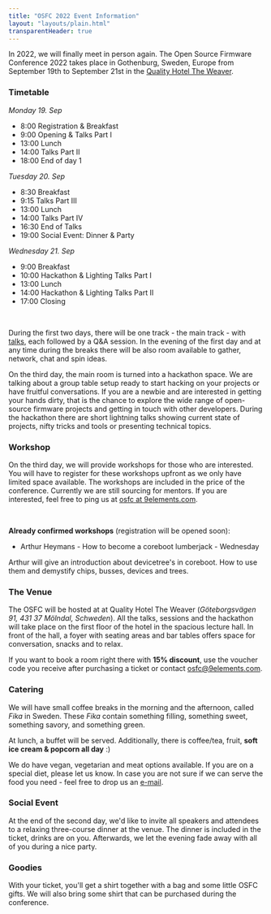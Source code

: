 ```yaml
---
title: "OSFC 2022 Event Information"
layout: "layouts/plain.html"
transparentHeader: true
---
```


In 2022, we will finally meet in person again. The Open Source Firmware Conference 2022 takes place in Gothenburg, Sweden, Europe from September 19th to September 21st in the [Quality Hotel The Weaver](https://www.nordicchoicehotels.com/hotels/sweden/gothenburg/quality-hotel-the-weaver/).

### Timetable

_Monday 19. Sep_

- 8:00 Registration & Breakfast
- 9:00 Opening & Talks Part I
- 13:00 Lunch
- 14:00 Talks Part II
- 18:00 End of day 1

_Tuesday 20. Sep_

- 8:30 Breakfast
- 9:15 Talks Part III
- 13:00 Lunch
- 14:00 Talks Part IV
- 16:30 End of Talks
- 19:00 Social Event: Dinner & Party

_Wednesday 21. Sep_

- 9:00 Breakfast
- 10:00 Hackathon & Lighting Talks Part I
- 13:00 Lunch
- 14:00 Hackathon & Lighting Talks Part II
- 17:00 Closing  

&nbsp;


During the first two days, there will be one track - the main track - with [talks](https://www.osfc.io/2022/talk-list), each followed by a Q&A session. 
In the evening of the first day and at any time during the breaks there will be also room available to gather, network, chat and spin ideas.

On the third day, the main room is turned into a hackathon space. We are talking about a group table setup ready to start hacking on your projects or have fruitful conversations. If you are a newbie and are interested in getting your hands dirty, that is the chance to explore the wide range of open-source firmware projects and getting in touch with other developers. 
During the hackathon there are short lightning talks showing current state of projects, nifty tricks and tools or presenting technical topics.

### Workshop

On the third day, we will provide workshops for those who are interested. You will have to register for these workshops upfront as we only have limited space available. The workshops are included in the price of the conference. Currently we are still sourcing for mentors. If you are interested, feel free to ping us at [osfc at 9elements.com](mailto:osfc@9elements.com).  

&nbsp;

__Already confirmed workshops__ (registration will be opened soon):

- Arthur Heymans - How to become a coreboot lumberjack - Wednesday

Arthur will give an introduction about devicetree's in coreboot. How to use them and demystify chips, busses, devices and trees.

### The Venue

The OSFC will be hosted at at Quality Hotel The Weaver (_Göteborgsvägen 91, 431 37 Mölndal, Schweden_). All the talks, sessions and the hackathon will take place on the first floor of the hotel in the spacious lecture hall.
In front of the hall, a foyer with seating areas and bar tables offers space for conversation, snacks and to relax.

If you want to book a room right there with __15% discount__, use the voucher code you receive after purchasing a ticket or contact [osfc@9elements.com](mailto:osfc@9elements.com).

### Catering

We will have small coffee breaks in the morning and the afternoon, called _Fika_ in Sweden. These _Fika_ contain something filling, something sweet, something savory, and something green.

At lunch, a buffet will be served. Additionally, there is coffee/tea, fruit, __soft ice cream & popcorn all day__ :)

We do have vegan, vegetarian and meat options available. If you are on a special diet, please let us know. In case you are not sure if we can serve the food you need - feel free to drop us an [e-mail](mailto:osfc@9elements.com).

### Social Event

At the end of the second day, we'd like to invite all speakers and attendees to a relaxing three-course dinner at the venue. The dinner is included in the ticket, drinks are on you. 
Afterwards, we let the evening fade away with all of you during a nice party.

### Goodies

With your ticket, you'll get a shirt together with a bag and some little OSFC gifts. We will also bring some shirt that can be purchased during the conference.

